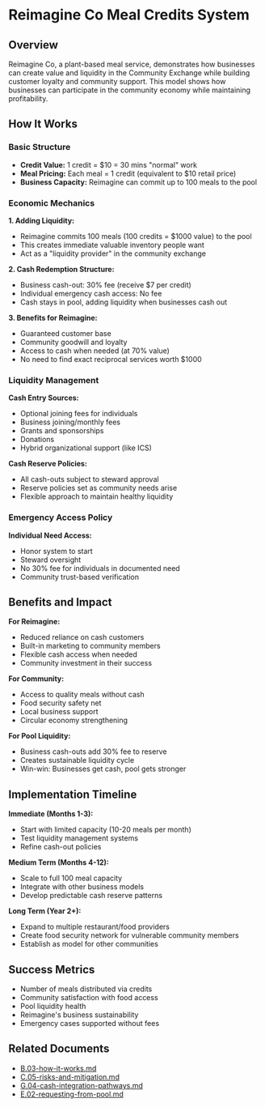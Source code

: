 # Reimagine Co Meal Credits System

## Overview

Reimagine Co, a plant-based meal service, demonstrates how businesses can create value and liquidity in the Community Exchange while building customer loyalty and community support. This model shows how businesses can participate in the community economy while maintaining profitability.

## How It Works

### Basic Structure
- **Credit Value:** 1 credit = $10 = 30 mins "normal" work
- **Meal Pricing:** Each meal = 1 credit (equivalent to $10 retail price)
- **Business Capacity:** Reimagine can commit up to 100 meals to the pool

### Economic Mechanics

**1. Adding Liquidity:**
- Reimagine commits 100 meals (100 credits = $1000 value) to the pool
- This creates immediate valuable inventory people want
- Act as a "liquidity provider" in the community exchange

**2. Cash Redemption Structure:**
- Business cash-out: 30% fee (receive $7 per credit)
- Individual emergency cash access: No fee
- Cash stays in pool, adding liquidity when businesses cash out

**3. Benefits for Reimagine:**
- Guaranteed customer base
- Community goodwill and loyalty
- Access to cash when needed (at 70% value)
- No need to find exact reciprocal services worth $1000

### Liquidity Management

**Cash Entry Sources:**
- Optional joining fees for individuals
- Business joining/monthly fees
- Grants and sponsorships
- Donations
- Hybrid organizational support (like ICS)

**Cash Reserve Policies:**
- All cash-outs subject to steward approval
- Reserve policies set as community needs arise
- Flexible approach to maintain healthy liquidity

### Emergency Access Policy

**Individual Need Access:**
- Honor system to start
- Steward oversight
- No 30% fee for individuals in documented need
- Community trust-based verification

## Benefits and Impact

**For Reimagine:**
- Reduced reliance on cash customers
- Built-in marketing to community members
- Flexible cash access when needed
- Community investment in their success

**For Community:**
- Access to quality meals without cash
- Food security safety net
- Local business support
- Circular economy strengthening

**For Pool Liquidity:**
- Business cash-outs add 30% fee to reserve
- Creates sustainable liquidity cycle
- Win-win: Businesses get cash, pool gets stronger

## Implementation Timeline

**Immediate (Months 1-3):**
- Start with limited capacity (10-20 meals per month)
- Test liquidity management systems
- Refine cash-out policies

**Medium Term (Months 4-12):**
- Scale to full 100 meal capacity
- Integrate with other business models
- Develop predictable cash reserve patterns

**Long Term (Year 2+):**
- Expand to multiple restaurant/food providers
- Create food security network for vulnerable community members
- Establish as model for other communities

## Success Metrics

- Number of meals distributed via credits
- Community satisfaction with food access
- Pool liquidity health
- Reimagine's business sustainability
- Emergency cases supported without fees

## Related Documents

- [B.03-how-it-works.md](notes/ics/ccc/v0.2/B-Overview/B.03-how-it-works.md)
- [C.05-risks-and-mitigation.md](notes/ics/ccc/v0.2/C-Implementation/C.05-risks-and-mitigation.md)
- [G.04-cash-integration-pathways.md](./G.04-cash-integration-pathways.md)
- [E.02-requesting-from-pool.md](notes/ics/ccc/v0.2/E-Guides/E.02-requesting-from-pool.md)
